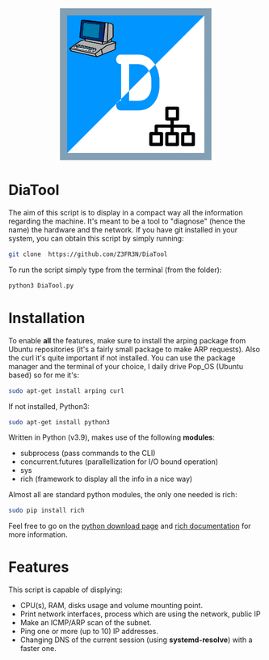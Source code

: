 <div style="text-align: center;">
<img src="icon.png" alt="alt text" title="image Title" width="300"/>
</div>

# DiaTool

The aim of this script is to display in a compact way all the information regarding the machine. It's meant to be a tool to "diagnose" (hence the name) the hardware and the network. If you have git installed in your system, you can obtain this script by simply running:

```bash
git clone  https://github.com/Z3FR3N/DiaTool 
```
To run the script simply type from the terminal (from the folder):

```bash
python3 DiaTool.py
```

# Installation

To enable **all** the features, make sure to install the arping package from Ubuntu repositories (it's a fairly small package to make ARP requests). Also the curl it's quite important if not installed. You can use the package manager and the terminal of your choice, I daily drive Pop_OS (Ubuntu based) so for me it's:

```bash
sudo apt-get install arping curl
```
If not installed, Python3:

```bash
sudo apt-get install python3
```

Written in Python (v3.9), makes use of the following **modules**:

- subprocess (pass commands to the CLI)
- concurrent.futures (parallellization for I/O bound operation)
- sys
- rich (framework to display all the info in a nice way)

Almost all are standard python modules, the only one needed is rich:

```bash
sudo pip install rich
```

Feel free to go on the [python download page](https://www.python.org/downloads/) and [rich documentation](https://rich.readthedocs.io/en/stable/introduction.html#installation) for more information.

# Features

This script is capable of displying:

- CPU(s), RAM, disks usage and volume mounting point.
- Print network interfaces, process which are using the network, public IP
- Make an ICMP/ARP scan of the subnet.
- Ping one or more (up to 10) IP addresses.
- Changing DNS of the current session (using **systemd-resolve**) with a faster one.


